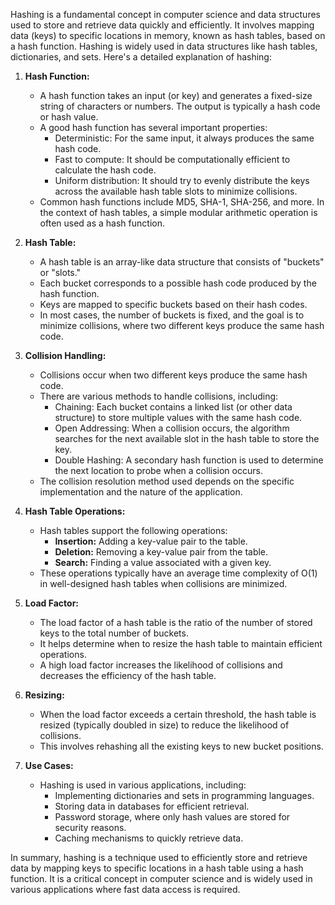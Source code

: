 Hashing is a fundamental concept in computer science and data structures used to store and retrieve data quickly and efficiently. It involves mapping data (keys) to specific locations in memory, known as hash tables, based on a hash function. Hashing is widely used in data structures like hash tables, dictionaries, and sets. Here's a detailed explanation of hashing:

1. **Hash Function:**

   - A hash function takes an input (or key) and generates a fixed-size string of characters or numbers. The output is typically a hash code or hash value.
   - A good hash function has several important properties:
     - Deterministic: For the same input, it always produces the same hash code.
     - Fast to compute: It should be computationally efficient to calculate the hash code.
     - Uniform distribution: It should try to evenly distribute the keys across the available hash table slots to minimize collisions.
   - Common hash functions include MD5, SHA-1, SHA-256, and more. In the context of hash tables, a simple modular arithmetic operation is often used as a hash function.

2. **Hash Table:**

   - A hash table is an array-like data structure that consists of "buckets" or "slots."
   - Each bucket corresponds to a possible hash code produced by the hash function.
   - Keys are mapped to specific buckets based on their hash codes.
   - In most cases, the number of buckets is fixed, and the goal is to minimize collisions, where two different keys produce the same hash code.

3. **Collision Handling:**

   - Collisions occur when two different keys produce the same hash code.
   - There are various methods to handle collisions, including:
     - Chaining: Each bucket contains a linked list (or other data structure) to store multiple values with the same hash code.
     - Open Addressing: When a collision occurs, the algorithm searches for the next available slot in the hash table to store the key.
     - Double Hashing: A secondary hash function is used to determine the next location to probe when a collision occurs.
   - The collision resolution method used depends on the specific implementation and the nature of the application.

4. **Hash Table Operations:**

   - Hash tables support the following operations:
     - **Insertion:** Adding a key-value pair to the table.
     - **Deletion:** Removing a key-value pair from the table.
     - **Search:** Finding a value associated with a given key.
   - These operations typically have an average time complexity of O(1) in well-designed hash tables when collisions are minimized.

5. **Load Factor:**

   - The load factor of a hash table is the ratio of the number of stored keys to the total number of buckets.
   - It helps determine when to resize the hash table to maintain efficient operations.
   - A high load factor increases the likelihood of collisions and decreases the efficiency of the hash table.

6. **Resizing:**

   - When the load factor exceeds a certain threshold, the hash table is resized (typically doubled in size) to reduce the likelihood of collisions.
   - This involves rehashing all the existing keys to new bucket positions.

7. **Use Cases:**
   - Hashing is used in various applications, including:
     - Implementing dictionaries and sets in programming languages.
     - Storing data in databases for efficient retrieval.
     - Password storage, where only hash values are stored for security reasons.
     - Caching mechanisms to quickly retrieve data.

In summary, hashing is a technique used to efficiently store and retrieve data by mapping keys to specific locations in a hash table using a hash function. It is a critical concept in computer science and is widely used in various applications where fast data access is required.
